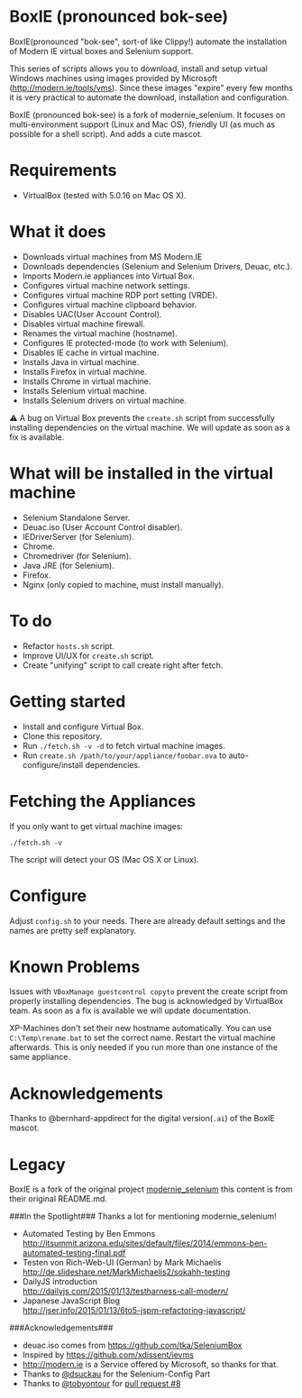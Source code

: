 BoxIE (pronounced bok-see)
=======================

BoxIE(pronounced "bok-see", sort-of like Clippy!) automate the installation of Modern IE virtual boxes and Selenium support.

This series of scripts allows you to download, install and setup virtual Windows machines using images provided by Microsoft (http://modern.ie/tools/vms). Since these images "expire" every few months it is very practical to automate the download, installation and configuration.

BoxIE (pronounced bok-see) is a fork of modernie_selenium. It focuses on multi-environment support (Linux and Mac OS), friendly UI (as much as possible for a shell script). And adds a cute mascot.

Requirements
=================

  * VirtualBox (tested with 5.0.16 on Mac OS X).


What it does
=================

  * Downloads virtual machines from MS Modern.IE
  * Downloads  dependencies (Selenium and Selenium Drivers, Deuac, etc.).
  * Imports Modern.ie appliances into Virtual Box.
  * Configures virtual machine network settings.
  * Configures virtual machine RDP port setting (VRDE).
  * Configures virtual machine clipboard behavior.
  * Disables UAC(User Account Control).
  * Disables virtual machine firewall.
  * Renames the virtual machine (hostname).
  * Configures IE protected-mode (to work with Selenium).
  * Disables IE cache in virtual machine.
  * Installs  Java in virtual machine.
  * Installs Firefox in virtual machine.
  * Installs Chrome in virtual machine.
  * Installs Selenium virtual machine.
  * Installs Selenium drivers on virtual machine.

:warning: A bug on Virtual Box prevents the `create.sh` script from successfully installing dependencies on the virtual machine. We will update as soon as a fix is available. 

What will be installed in the virtual machine
=================

  * Selenium Standalone Server.
  * Deuac.iso (User Account Control disabler).
  * IEDriverServer (for Selenium).
  * Chrome.
  * Chromedriver (for Selenium).
  * Java JRE (for Selenium).
  * Firefox.
  * Nginx (only copied to machine, must install manually).
  
  
To do
==================

  * Refactor `hosts.sh` script.
  * Improve UI/UX for `create.sh` script.
  * Create "unifying" script to call create right after fetch.

Getting started
===============

  * Install and configure Virtual Box.
  * Clone this repository.
  * Run ```./fetch.sh -v -d``` to fetch virtual machine images.
  * Run ```create.sh /path/to/your/appliance/foobar.ova``` to auto-configure/install dependencies.

Fetching the Appliances
=======================

If you only want to get virtual machine images:

```
./fetch.sh -v
```

The script will detect your OS (Mac OS X or Linux).

Configure
=========

Adjust ```config.sh``` to your needs. There are already default settings and the names are pretty self explanatory.



Known Problems
==============

Issues with `VBoxManage guestcontrol copyto` prevent the create script from properly installing dependencies. The bug is acknowledged by VirtualBox team. As soon as a fix is available we will update documentation.

XP-Machines don't set their new hostname automatically. You can use ```C:\Temp\rename.bat``` to set the correct name. Restart the virtual machine afterwards. This is only needed if you run more than one instance of the same appliance.


Acknowledgements
================
Thanks to @bernhard-appdirect for the digital version(`.ai`) of the BoxIE mascot.


Legacy
================
BoxIE is a fork of the original project [modernie_selenium](https://github.com/conceptsandtraining/modernie_selenium) this content is from their original README.md.

###In the Spotlight###
Thanks a lot for mentioning modernie_selenium!
  * Automated Testing by Ben Emmons<br>
    http://itsummit.arizona.edu/sites/default/files/2014/emmons-ben-automated-testing-final.pdf
  * Testen von Rich-Web-UI (German) by Mark Michaelis<br>
    http://de.slideshare.net/MarkMichaelis2/sokahh-testing
  * DailyJS introduction<br>
    http://dailyjs.com/2015/01/13/testharness-call-modern/
  * Japanese JavaScript Blog<br>
    http://jser.info/2015/01/13/6to5-jspm-refactoring-javascript/

###Acknowledgements###
  * deuac.iso comes from https://github.com/tka/SeleniumBox
  * Inspired by https://github.com/xdissent/ievms
  * http://modern.ie is a Service offered by Microsoft, so thanks for that.
  * Thanks to [@dsuckau](https://github.com/dsuckau) for the Selenium-Config Part
  * Thanks to [@tobyontour](https://github.com/tobyontour) for [pull request #8](https://github.com/conceptsandtraining/modernie_selenium/pull/8)